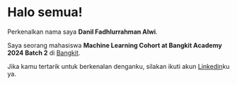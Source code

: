 # Halo semua! 

Perkenalkan nama saya **Danil Fadhlurrahman Alwi**.<br>

Saya seorang mahasiswa **Machine Learning Cohort at Bangkit Academy 2024 Batch 2** di [Bangkit](https://grow.google/intl/id_id/bangkit/?tab=machine-learning).<br>

Jika kamu tertarik untuk berkenalan denganku, silakan ikuti akun [Linkedin](https://www.linkedin.com/in/danil-fadhlurrahman-alwi/)ku ya.
